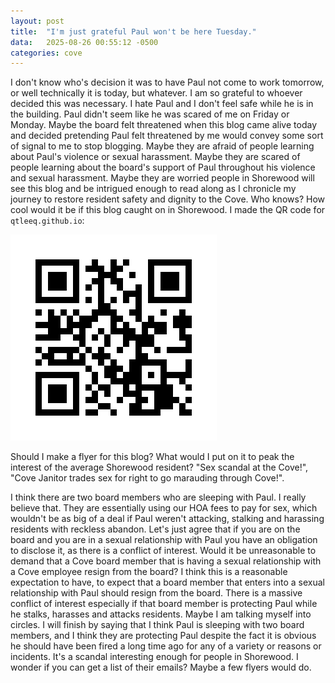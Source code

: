 ```yaml
---
layout: post
title:  "I'm just grateful Paul won't be here Tuesday."
data:   2025-08-26 00:55:12 -0500
categories: cove
---
```

I don't know who's decision it was to have Paul not come to work tomorrow, or well technically it is today, but whatever. I am so grateful to whoever decided this was necessary. I hate Paul and I don't feel safe while he is in the building. Paul didn't seem like he was scared of me on Friday or Monday. Maybe the board felt threatened when this blog came alive today and decided pretending Paul felt threatened by me would convey some sort of signal to me to stop blogging. Maybe they are afraid of people learning about Paul's violence or sexual harassment. Maybe they are scared of people learning about the board's support of Paul throughout his violence and sexual harassment. Maybe they are worried people in Shorewood will see this blog and be intrigued enough to read along as I chronicle my journey to restore resident safety and dignity to the Cove. Who knows? How cool would it be if this blog caught on in Shorewood. I made the QR code for `qtleeq.github.io`:

![QR code for Vaccaro Violence Blog](/images/vvb_qrcode.png "Vaccaro Violence Blog QR Code")

Should I make a flyer for this blog? What would I put on it to peak the interest of the average Shorewood resident? "Sex scandal at the Cove!", "Cove Janitor trades sex for right to go marauding through Cove!".

I think there are two board members who are sleeping with Paul. I really believe that. They are essentially using our HOA fees to pay for sex, which wouldn't be as big of a deal if Paul weren't attacking, stalking and harassing residents with reckless abandon. Let's just agree that if you are on the board and you are in a sexual relationship with Paul you have an obligation to disclose it, as there is a conflict of interest. Would it be unreasonable to demand that a Cove board member that is having a sexual relationship with a Cove employee resign from the board? I think this is a reasonable expectation to have, to expect that a board member that enters into a sexual relationship with Paul should resign from the board. There is a massive conflict of interest especially if that board member is protecting Paul while he stalks, harasses and attacks residents. Maybe I am talking myself into circles. I will finish by saying that I think Paul is sleeping with two board members, and I think they are protecting Paul despite the fact it is obvious he should have been fired a long time ago for any of a variety or reasons or incidents. It's a scandal interesting enough for people in Shorewood. I wonder if you can get a list of their emails? Maybe a few flyers would do.